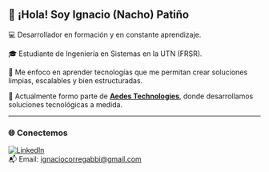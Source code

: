
## 👋 ¡Hola! Soy Ignacio (Nacho) Patiño 

💻 Desarrollador en formación y en constante aprendizaje.

🎓 Estudiante de Ingeniería en Sistemas en la UTN (FRSR).

🌱 Me enfoco en aprender tecnologías que me permitan crear soluciones limpias, escalables y bien estructuradas.

🧪 Actualmente formo parte de **[Aedes Technologies](https://aedestech.vercel.app/)**, donde desarrollamos soluciones tecnológicas a medida.

---

### 🌐 Conectemos

[![LinkedIn](https://img.shields.io/badge/-LinkedIn-0A66C2?style=flat&logo=linkedin&logoColor=white)](https://www.linkedin.com/in/TU_USUARIO/)  
📬 Email: ignaciocorregabbi@gmail.com


